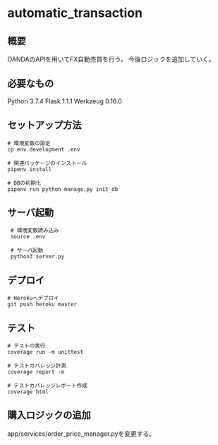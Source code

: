 # automatic_transaction
## 概要
OANDAのAPIを用いてFX自動売買を行う。
今後ロジックを追加していく。

## 必要なもの
Python 3.7.4
Flask 1.1.1
Werkzeug 0.16.0

## セットアップ方法
```
# 環境変数の設定
cp env.development .env

# 関連パッケージのインストール
pipenv install

# DBの初期化
pipenv run python manage.py init_db
```

## サーバ起動
```
 # 環境変数読み込み
 source .env

 # サーバ起動
 python3 server.py
```

## デプロイ
```
# Herokuへデプロイ
git push heroku master 
```

## テスト
```
# テストの実行
coverage run -m unittest

# テストカバレッジ計測
coverage report -m

# テストカバレッジレポート作成
coverage html
```

## 購入ロジックの追加
app/services/order_price_manager.pyを変更する。
